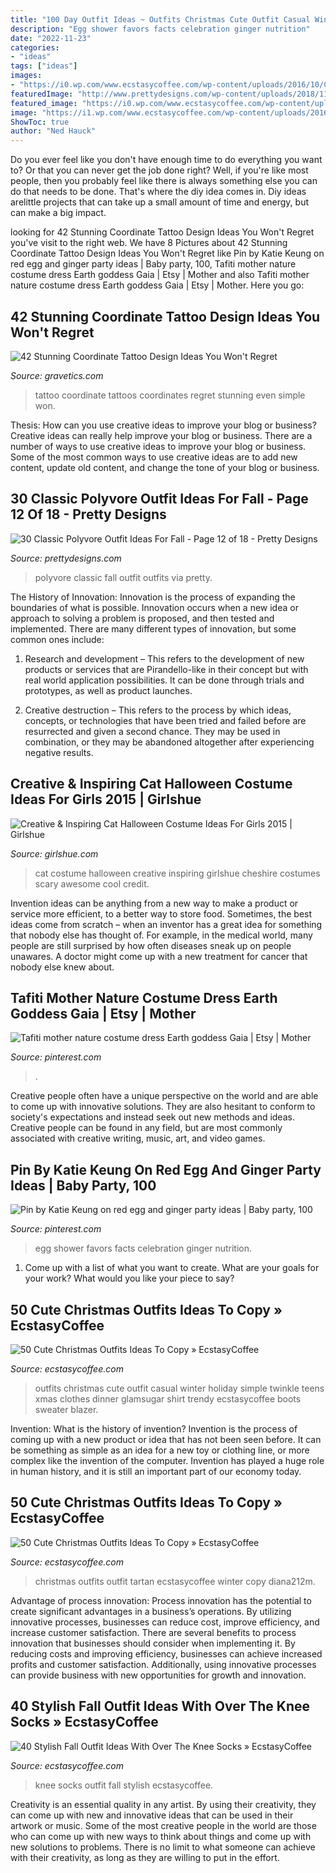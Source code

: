```yaml
---
title: "100 Day Outfit Ideas ~ Outfits Christmas Cute Outfit Casual Winter Holiday Simple Twinkle Teens Xmas Clothes Dinner Glamsugar Shirt Trendy Ecstasycoffee Boots Sweater Blazer"
description: "Egg shower favors facts celebration ginger nutrition"
date: "2022-11-23"
categories:
- "ideas"
tags: ["ideas"]
images:
- "https://i0.wp.com/www.ecstasycoffee.com/wp-content/uploads/2016/10/Cute-Christmas-outfits-9.jpg"
featuredImage: "http://www.prettydesigns.com/wp-content/uploads/2018/11/30-classic-polyvore-outfit-ideas-for-fall-12.jpg"
featured_image: "https://i0.wp.com/www.ecstasycoffee.com/wp-content/uploads/2016/10/Cute-Christmas-outfits-9.jpg"
image: "https://i1.wp.com/www.ecstasycoffee.com/wp-content/uploads/2016/10/Cute-Christmas-outfits-5.jpg?resize=467%2C700"
ShowToc: true
author: "Ned Hauck"
---
```



Do you ever feel like you don't have enough time to do everything you want to? Or that you can never get the job done right? Well, if you're like most people, then you probably feel like there is always something else you can do that needs to be done. That's where the diy idea comes in. Diy ideas arelittle projects that can take up a small amount of time and energy, but can make a big impact.

	

		
looking for 42 Stunning Coordinate Tattoo Design Ideas You Won&#039;t Regret you've visit to the right web. We have 8 Pictures about 42 Stunning Coordinate Tattoo Design Ideas You Won&#039;t Regret like Pin by Katie Keung on red egg and ginger party ideas | Baby party, 100, Tafiti mother nature costume dress Earth goddess Gaia | Etsy | Mother and also Tafiti mother nature costume dress Earth goddess Gaia | Etsy | Mother. Here you go:
		
    
## 42 Stunning Coordinate Tattoo Design Ideas You Won&#039;t Regret

<img loading=lazy src="https://www.gravetics.com/wp-content/uploads/2017/03/Even-More-Simple.jpg" onerror="this.onerror=null;this.src='https://tse3.mm.bing.net/th?id=OIP.iUOhS51RpOgckJhATtJtIwHaJ4&amp;pid=15.1';" alt="42 Stunning Coordinate Tattoo Design Ideas You Won&#039;t Regret">

_Source: gravetics.com_

>tattoo coordinate tattoos coordinates regret stunning even simple won. 

	

Thesis: How can you use creative ideas to improve your blog or business?
Creative ideas can really help improve your blog or business. There are a number of ways to use creative ideas to improve your blog or business. Some of the most common ways to use creative ideas are to add new content, update old content, and change the tone of your blog or business.

    
## 30 Classic Polyvore Outfit Ideas For Fall - Page 12 Of 18 - Pretty Designs

<img loading=lazy src="http://www.prettydesigns.com/wp-content/uploads/2018/11/30-classic-polyvore-outfit-ideas-for-fall-12.jpg" onerror="this.onerror=null;this.src='https://tse4.mm.bing.net/th?id=OIP.ooLJVDS-O7vE4Gv47kvZzAHaJ4&amp;pid=15.1';" alt="30 Classic Polyvore Outfit Ideas For Fall - Page 12 of 18 - Pretty Designs">

_Source: prettydesigns.com_

>polyvore classic fall outfit outfits via pretty. 

	

The History of Innovation:
Innovation is the process of expanding the boundaries of what is possible. Innovation occurs when a new idea or approach to solving a problem is proposed, and then tested and implemented. There are many different types of innovation, but some common ones include:
1. Research and development – This refers to the development of new products or services that are Pirandello-like in their concept but with real world application possibilities. It can be done through trials and prototypes, as well as product launches.

2. Creative destruction – This refers to the process by which ideas, concepts, or technologies that have been tried and failed before are resurrected and given a second chance. They may be used in combination, or they may be abandoned altogether after experiencing negative results.


    
## Creative &amp; Inspiring Cat Halloween Costume Ideas For Girls 2015 | Girlshue

<img loading=lazy src="http://www.girlshue.com/wp-content/uploads/2015/09/Creative-Inspiring-Cat-Halloween-Costume-Ideas-For-Girls-2015-2.jpg" onerror="this.onerror=null;this.src='https://tse1.mm.bing.net/th?id=OIP.Suw2JBfsvg2eFWLefTdIxgHaLI&amp;pid=15.1';" alt="Creative &amp; Inspiring Cat Halloween Costume Ideas For Girls 2015 | Girlshue">

_Source: girlshue.com_

>cat costume halloween creative inspiring girlshue cheshire costumes scary awesome cool credit. 

	

Invention ideas can be anything from a new way to make a product or service more efficient, to a better way to store food. Sometimes, the best ideas come from scratch – when an inventor has a great idea for something that nobody else has thought of. For example, in the medical world, many people are still surprised by how often diseases sneak up on people unawares. A doctor might come up with a new treatment for cancer that nobody else knew about.

    
## Tafiti Mother Nature Costume Dress Earth Goddess Gaia | Etsy | Mother

<img loading=lazy src="https://i.pinimg.com/736x/74/18/13/741813a2d04d485e38732a85afd3d10c.jpg" onerror="this.onerror=null;this.src='https://tse2.mm.bing.net/th?id=OIP.nKWi7vm_YpYoDeAYz0EBsgHaJ4&amp;pid=15.1';" alt="Tafiti mother nature costume dress Earth goddess Gaia | Etsy | Mother">

_Source: pinterest.com_

>. 

	

Creative people often have a unique perspective on the world and are able to come up with innovative solutions. They are also hesitant to conform to society's expectations and instead seek out new methods and ideas. Creative people can be found in any field, but are most commonly associated with creative writing, music, art, and video games.

    
## Pin By Katie Keung On Red Egg And Ginger Party Ideas | Baby Party, 100

<img loading=lazy src="https://i.pinimg.com/736x/56/50/ab/5650ab9f52d011c6a26197605920ace8--egg.jpg" onerror="this.onerror=null;this.src='https://tse3.mm.bing.net/th?id=OIP.nFy_GHxLaz6_zJibFLnq4AHaNK&amp;pid=15.1';" alt="Pin by Katie Keung on red egg and ginger party ideas | Baby party, 100">

_Source: pinterest.com_

>egg shower favors facts celebration ginger nutrition. 

	

1. Come up with a list of what you want to create. What are your goals for your work? What would you like your piece to say? 

    
## 50 Cute Christmas Outfits Ideas To Copy » EcstasyCoffee

<img loading=lazy src="https://i1.wp.com/www.ecstasycoffee.com/wp-content/uploads/2016/10/Cute-Christmas-outfits-5.jpg?resize=467%2C700" onerror="this.onerror=null;this.src='https://tse4.mm.bing.net/th?id=OIP.5UUlrQWTJHXcDGPUiyKnkAHaLG&amp;pid=15.1';" alt="50 Cute Christmas Outfits Ideas To Copy » EcstasyCoffee">

_Source: ecstasycoffee.com_

>outfits christmas cute outfit casual winter holiday simple twinkle teens xmas clothes dinner glamsugar shirt trendy ecstasycoffee boots sweater blazer. 

	

Invention: What is the history of invention?
Invention is the process of coming up with a new product or idea that has not been seen before. It can be something as simple as an idea for a new toy or clothing line, or more complex like the invention of the computer. Invention has played a huge role in human history, and it is still an important part of our economy today.

    
## 50 Cute Christmas Outfits Ideas To Copy » EcstasyCoffee

<img loading=lazy src="https://i0.wp.com/www.ecstasycoffee.com/wp-content/uploads/2016/10/Cute-Christmas-outfits-9.jpg" onerror="this.onerror=null;this.src='https://tse2.mm.bing.net/th?id=OIP.-baNpQnMus20LDMBxsShqgChEs&amp;pid=15.1';" alt="50 Cute Christmas Outfits Ideas To Copy » EcstasyCoffee">

_Source: ecstasycoffee.com_

>christmas outfits outfit tartan ecstasycoffee winter copy diana212m. 

	

Advantage of process innovation:
Process innovation has the potential to create significant advantages in a business’s operations. By utilizing innovative processes, businesses can reduce cost, improve efficiency, and increase customer satisfaction.
There are several benefits to process innovation that businesses should consider when implementing it. By reducing costs and improving efficiency, businesses can achieve increased profits and customer satisfaction. Additionally, using innovative processes can provide business with new opportunities for growth and innovation.

    
## 40 Stylish Fall Outfit Ideas With Over The Knee Socks » EcstasyCoffee

<img loading=lazy src="https://i2.wp.com/www.ecstasycoffee.com/wp-content/uploads/2016/10/Over-The-Knee-Socks-31.jpg" onerror="this.onerror=null;this.src='https://tse4.mm.bing.net/th?id=OIP.DF_RGyf3a0mZgUd6tIdTUQHaLH&amp;pid=15.1';" alt="40 Stylish Fall Outfit Ideas With Over The Knee Socks » EcstasyCoffee">

_Source: ecstasycoffee.com_

>knee socks outfit fall stylish ecstasycoffee. 

	

Creativity is an essential quality in any artist. By using their creativity, they can come up with new and innovative ideas that can be used in their artwork or music. Some of the most creative people in the world are those who can come up with new ways to think about things and come up with new solutions to problems. There is no limit to what someone can achieve with their creativity, as long as they are willing to put in the effort.

